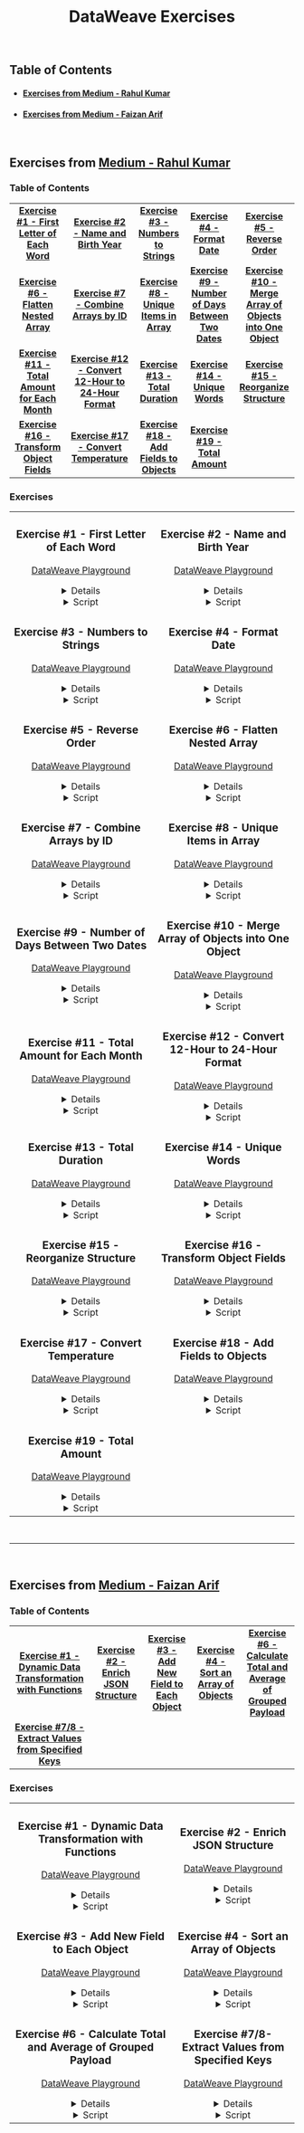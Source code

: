 <div align="center">

# DataWeave Exercises

</div>

<br>

## Table of Contents

- #### [Exercises from Medium - Rahul Kumar](#exercises-from----medium---rahul-kumar)
- #### [Exercises from Medium - Faizan Arif](#exercises-from----medium---faizan-arif)

<br>

<h2>Exercises from
  <a href="https://medium.com/@rahulkumarofficial/dataweave-practice-made-easy-solved-questions-for-skill-building-7c2aa4c82376">
  Medium - Rahul Kumar</a>
</h2>


### Table of Contents

<table>
  <tbody align="center">
    <tr>
      <td><a href="#exercise-1---first-letter-of-each-word"><b>Exercise #1 - First Letter of Each Word</b></a></td>
      <td><a href="#exercise-2---name-and-birth-year"><b>Exercise #2 - Name and Birth Year</b></a></td>
      <td><a href="#exercise-3---numbers-to-strings"><b>Exercise #3 - Numbers to Strings</b></a></td>
      <td><a href="#exercise-4---format-date"><b>Exercise #4 - Format Date</b></a></td>
      <td><a href="#exercise-5---reverse-order"><b>Exercise #5 - Reverse Order</b></a></td>
    </tr>
    <tr>
      <td><a href="#exercise-6---flatten-nested-array"><b>Exercise #6 - Flatten Nested Array</b></a></td>
      <td><a href="#exercise-7---combine-arrays-by-id"><b>Exercise #7 - Combine Arrays by ID</b></a></td>
      <td><a href="#exercise-8---unique-items-in-array"><b>Exercise #8 - Unique Items in Array</b></a></td>
      <td><a href="#exercise-9---number-of-days-between-two-dates"><b>Exercise #9 - Number of Days Between Two Dates</b></a></td>
      <td><a href="#exercise-10---merge-array-of-objects-into-one-object"><b>Exercise #10 - Merge Array of Objects into One Object</b></a></td>
    </tr>
    <tr>
      <td><a href="#exercise-11---total-amount-for-each-month"><b>Exercise #11 - Total Amount for Each Month</b></a></td>
      <td><a href="#exercise-12---convert-12-hour-to-24-hour-format"><b>Exercise #12 - Convert 12-Hour to 24-Hour Format</b></a></td>
      <td><a href="#exercise-13---total-duration"><b>Exercise #13 - Total Duration</b></a></td>
      <td><a href="#exercise-14---unique-words"><b>Exercise #14 - Unique Words</b></a></td>
      <td><a href="#exercise-15---reorganize-structure"><b>Exercise #15 - Reorganize Structure</b></a></td>
    </tr>
    <tr>
      <td><a href="#exercise-16---transform-object-fields"><b>Exercise #16 - Transform Object Fields</b></a></td>
      <td><a href="#exercise-17---convert-temperature"><b>Exercise #17 - Convert Temperature</b></a></td>
      <td><a href="#exercise-18---add-fields-to-objects"><b>Exercise #18 - Add Fields to Objects</b></a></td>
      <td><a href="#exercise-19---total-amount"><b>Exercise #19 - Total Amount</b></a></td>
    </tr>
  </tbody>
</table>
  

    
<h3>Exercises</h3>

<table>
  <tbody align="center">
    <tr>
    <td>
    
  ### Exercise #1 - First Letter of Each Word
  
  <a href="https://dataweave.mulesoft.com/learn/playground?projectMethod=GHRepo&repo=EduardaSRBastos%2Fdataweave-exercises&path=rahul-kumar-exercises%2Fexercise-1" target="_blank">DataWeave Playground<a>
  
  <details>
    <summary>Input</summary>
  
  ```json
  {
    "fullName": "Nagaraju Kshathriya Raghunathrao"
  }
  ```
  
  </details>
  
  <details>
    <summary>Script</summary>
  
  ```dataweave
  %dw 2.0
  output application/json
  ---
  Initial: payload.fullName splitBy  " " map ($[0]) joinBy ""
  ```
  
  </details>

  </td>
  
 <td>
   
  ### Exercise #2 - Name and Birth Year
  
  <a href="https://dataweave.mulesoft.com/learn/playground?projectMethod=GHRepo&repo=EduardaSRBastos%2Fdataweave-exercises&path=rahul-kumar-exercises%2Fexercise-2">DataWeave Playground<a>
  
  <details>
    <summary>Input</summary>
  
  ```json
  [
    {"name": "John", "age": 25},
    {"name": "Alice", "age": 30},
    {"name": "Bob", "age": 22}
  ]
  ```
  
  </details>
  
  <details>
    <summary>Script</summary>
  
  ```dataweave
  %dw 2.0
  output application/json
  ---
  payload map ((item) -> {
    fullName: item.name,
    birthYear: (now().year - 1) - item.age
  })
  ```
  
  </details>
  
   </tr>
  </td>

  <tr>
   <td>
  
  ### Exercise #3 - Numbers to Strings
  
  <a href="https://dataweave.mulesoft.com/learn/playground?projectMethod=GHRepo&repo=EduardaSRBastos%2Fdataweave-exercises&path=rahul-kumar-exercises%2Fexercise-3">DataWeave Playground<a>
  
  <details>
    <summary>Input</summary>
  
  ```json
  [1, 2, 3, 4, 5]
  ```
  
  </details>
  
  <details>
    <summary>Script</summary>
  
  ```dataweave
  %dw 2.0
  output application/json  
  ---
  "Numbers to Strings": payload map $ as String
  ```
  
  </details>
   
  </td>
  
   <td>
     
  ### Exercise #4 - Format Date
  
  <a href="https://dataweave.mulesoft.com/learn/playground?projectMethod=GHRepo&repo=EduardaSRBastos%2Fdataweave-exercises&path=rahul-kumar-exercises%2Fexercise-4">DataWeave Playground<a>
  
  <details>
    <summary>Input</summary>
  
  ```json
  "2022-01-01"
  ```
  
  </details>
  
  <details>
    <summary>Script</summary>
  
  ```dataweave
  %dw 2.0
  output application/json  
  ---
  "Formatted Date": payload as Date as String {format: "dd-MMM-yyyy"}
  ```
  
  </details>
   
   </tr>
  </td>

  <tr>
   <td>
  
  ### Exercise #5 - Reverse Order
  
  <a href="https://dataweave.mulesoft.com/learn/playground?projectMethod=GHRepo&repo=EduardaSRBastos%2Fdataweave-exercises&path=rahul-kumar-exercises%2Fexercise-5">DataWeave Playground<a>
  
  <details>
    <summary>Input</summary>
  
  ```json
  ["apple", "banana", "orange", "grape"]
  ```
  
  </details>
  
  <details>
    <summary>Script</summary>
  
  ```dataweave
  %dw 2.0
  output application/json  
  ---
  "Reverse Order": (payload orderBy $)[-1 to 0]
  ```
  
  </details>
   
  </td>
  
   <td>
     
  ### Exercise #6 - Flatten Nested Array
  
  <a href="https://dataweave.mulesoft.com/learn/playground?projectMethod=GHRepo&repo=EduardaSRBastos%2Fdataweave-exercises&path=rahul-kumar-exercises%2Fexercise-6">DataWeave Playground<a>
  
  <details>
    <summary>Input</summary>
  
  ```json
  [1, [2, [3, 4], 5], 6]
  ```
  
  </details>
  
  <details>
    <summary>Script</summary>
  
  ```dataweave
  %dw 2.0
  output application/json 
  
  fun flatArray(array) =
    array map ((item) -> 
      if (item is Array)
        flatten(item)
      else
        item) 
    then flatten($)
  ---
  // Same result: flatten(flatten(payload))
  "Flatten Array": flatArray(payload)
  ```
  
  </details>
   
   </tr>
  </td>

  <tr>
   <td>
   
  ### Exercise #7 - Combine Arrays by ID
  
  <a href="https://dataweave.mulesoft.com/learn/playground?projectMethod=GHRepo&repo=EduardaSRBastos%2Fdataweave-exercises&path=rahul-kumar-exercises%2Fexercise-7">DataWeave Playground<a>
  
  <details>
    <summary>Input</summary>
  
  ```json
  {
    "input1": [
      { "id": 1, "name": "Alice" },
      { "id": 2, "name": "Bob" }
    ],
    "input2": [
      { "id": 1, "age": 25 },
      { "id": 2, "age": 30 }
    ]
  }
  ```
  
  </details>
  
  <details>
    <summary>Script</summary>
  
  ```dataweave
  %dw 2.0
  output application/json  
  ---
  payload.input1 map ((input1Item) -> {
    id: input1Item.id,
    name: input1Item.name,
    age: (payload.input2 filter ((input2Item) -> input2Item.id == input1Item.id)).age[0]
  })
  ```
  
  </details>
   
  </td>
  
  <td>
     
  ### Exercise #8 - Unique Items in Array
  
  <a href="https://dataweave.mulesoft.com/learn/playground?projectMethod=GHRepo&repo=EduardaSRBastos%2Fdataweave-exercises&path=rahul-kumar-exercises%2Fexercise-8">DataWeave Playground<a>
  
  <details>
    <summary>Input</summary>
  
  ```json
  ["2021", "1994", "2034", "2032", "2021", "2022", "1995", "2032"]
  ```
  
  </details>
  
  <details>
    <summary>Script</summary>
  
  ```dataweave
  %dw 2.0
  output application/json  
  ---
  "Unique Years": payload distinctBy $
  ```
  
  </details>
   
   </tr>
  </td>

  <tr>
   <td>
  
  ### Exercise #9 - Number of Days Between Two Dates
  
  <a href="https://dataweave.mulesoft.com/learn/playground?projectMethod=GHRepo&repo=EduardaSRBastos%2Fdataweave-exercises&path=rahul-kumar-exercises%2Fexercise-9">DataWeave Playground<a>
  
  <details>
    <summary>Input</summary>
  
  ```json
  {
    "startDate": "2022-01-01",
    "endDate": "2022-01-10"
  }
  ```
  
  </details>
  
  <details>
    <summary>Script</summary>
  
  ```dataweave
  %dw 2.0
  output application/json  
  ---
  Days: daysBetween(payload.startDate, payload.endDate)
  ```
  
  </details>
   
  </td>
  
  <td>
     
  ### Exercise #10 - Merge Array of Objects into One Object
  
  <a href="https://dataweave.mulesoft.com/learn/playground?projectMethod=GHRepo&repo=EduardaSRBastos%2Fdataweave-exercises&path=rahul-kumar-exercises%2Fexercise-10">DataWeave Playground<a>
  
  <details>
    <summary>Input</summary>
  
  ```json
  [
    {"name": "Alice"},
    {"age": 25},
    {"city": "New York"}
  ]
  ```
  
  </details>
  
  <details>
    <summary>Script</summary>
  
  ```dataweave
  %dw 2.0
  output application/json  
  ---
  { (payload) }
  ```
  
  </details>
 
   </tr>
  </td>

  <tr>
   <td>
   
  ### Exercise #11 - Total Amount for Each Month
  
  <a href="https://dataweave.mulesoft.com/learn/playground?projectMethod=GHRepo&repo=EduardaSRBastos%2Fdataweave-exercises&path=rahul-kumar-exercises%2Fexercise-11">DataWeave Playground<a>
  
  <details>
    <summary>Input</summary>
  
  ```json
  [
    {"date": "2022-01-05", "amount": 100},
    {"date": "2022-01-15", "amount": 150},
    {"date": "2022-02-10", "amount": 200},
    {"date": "2022-02-25", "amount": 120}
  ]
  ```
  
  </details>
  
  <details>
    <summary>Script</summary>
  
  ```dataweave
  %dw 2.0
  output application/json  
  ---
  "Total Each Month": payload groupBy ($.date.month as String {format: "00"}) mapObject ((value, key) -> 
    (key): {
      total: sum(value.amount)
    }
  )
  ```
  
  </details>
  
  </td>
  
   <td>
  
  ### Exercise #12 - Convert 12-Hour to 24-Hour Format
  
  <a href="https://dataweave.mulesoft.com/learn/playground?projectMethod=GHRepo&repo=EduardaSRBastos%2Fdataweave-exercises&path=rahul-kumar-exercises%2Fexercise-12">DataWeave Playground<a>
  
  <details>
    <summary>Input</summary>
  
  ```json
  ["02:30 PM", "08:45 AM", "05:15 PM"]
  ```
  
  </details>
  
  <details>
    <summary>Script</summary>
  
  ```dataweave
  %dw 2.0
  output application/json  
  ---
  "12H to 24H": payload map ((item, index) -> item as LocalTime {format: "hh:mm a"} as String {format: "HH:mm"})
  ```
  
  </details>
  
   </tr>
  </td>

  <tr>
   <td>
  
  ### Exercise #13 - Total Duration
  
  <a href="https://dataweave.mulesoft.com/learn/playground?projectMethod=GHRepo&repo=EduardaSRBastos%2Fdataweave-exercises&path=rahul-kumar-exercises%2Fexercise-13">DataWeave Playground<a>
  
  <details>
    <summary>Input</summary>
  
  ```json
  [
    {"title": "Clip1", "duration": "00:30"},
    {"title": "Clip2", "duration": "01:15"},
    {"title": "Clip3", "duration": "00:45"}
  ]
  ```
  
  </details>
  
  <details>
    <summary>Script</summary>
  
  ```dataweave
  %dw 2.0
  output application/json  
  ---
  "Total Duration": sum(payload.duration map ( 
    do {
      var parts = $ splitBy ":"
      ---
      (parts[0] + parts[1] / 60) as Number
  }))
  ```
  
  </details>
  
  </td>
  
   <td>
  
  ### Exercise #14 - Unique Words
  
  <a href="https://dataweave.mulesoft.com/learn/playground?projectMethod=GHRepo&repo=EduardaSRBastos%2Fdataweave-exercises&path=rahul-kumar-exercises%2Fexercise-14">DataWeave Playground<a>
  
  <details>
    <summary>Input</summary>
  
  ```json
  "Even if they are djinns, I will get djinns that can outdjinn them."
  ```
  
  </details>
  
  <details>
    <summary>Script</summary>
  
  ```dataweave
  %dw 2.0
  output application/json  
  ---
  "Unique Words": payload filter $ != "," splitBy  " " distinctBy $
  ```
  
  </details>
  
   </tr>
  </td>

  <tr>
   <td>
   
  ### Exercise #15 - Reorganize Structure
  
  <a href="https://dataweave.mulesoft.com/learn/playground?projectMethod=GHRepo&repo=EduardaSRBastos%2Fdataweave-exercises&path=rahul-kumar-exercises%2Fexercise-15">DataWeave Playground<a>
  
  <details>
    <summary>Input</summary>
  
  ```json
  {
    "books": [
      {
        "title": "The Alchemist",
        "genre": "Fiction",
        "author": {
          "name": "Paulo Coelho",
          "birthYear": 1947
        }
      },
      {
        "title": "Sapiens",
        "genre": "Non-Fiction",
        "author": {
          "name": "Yuval Noah Harari",
          "birthYear": 1976
        }
      },
      {
        "title": "To Kill a Mockingbird",
        "genre": "Fiction",
        "author": {
          "name": "Harper Lee",
          "birthYear": 1926
        }
      },
      {
        "title": "The Lean Startup",
        "genre": "Business",
        "author": {
          "name": "Eric Ries",
          "birthYear": 1978
        }
      },
      {
        "title": "The Great Gatsby",
        "genre": "Fiction",
        "author": {
          "name": "F. Scott Fitzgerald",
          "birthYear": 1896
        }
      }
    ]
  }
  ```
  
  </details>
  
  <details>
    <summary>Script</summary>
  
  ```dataweave
  %dw 2.0
  output application/json  
  ---
  genres: (payload.books groupBy $.genre) pluck ((value, key) -> {
    name: key,
    authors: value.author
  })
  ```
  
  </details>
  
  </td>
  
   <td>
  
  ### Exercise #16 - Transform Object Fields
  
  <a href="https://dataweave.mulesoft.com/learn/playground?projectMethod=GHRepo&repo=EduardaSRBastos%2Fdataweave-exercises&path=rahul-kumar-exercises%2Fexercise-16">DataWeave Playground<a>
  
  <details>
    <summary>Input</summary>
  
  ```json
  {
    "products": [
      {"id": 1, "name": "Laptop", "category": "Electronics", "price": 1200},
      {"id": 2, "name": "Shirt", "category": "Apparel", "price": 25},
      {"id": 3, "name": "Headphones", "category": "Electronics", "price": 100}
    ],
    "discounts": {
      "Electronics": 0.1,
      "Apparel": 0.05
    }
  }
  ```
  
  </details>
  
  <details>
    <summary>Script</summary>
  
  ```dataweave
  %dw 2.0
  output application/json  
  ---
  discountedProducts: payload.products map ((product) -> 
      (product - "price") ++ {
      discountedPrice: product.price - (product.price * payload.discounts[product.category])
      })
  ```
  
  </details>
  
   </tr>
  </td>

  <tr>
   <td>
   
  ### Exercise #17 - Convert Temperature
  
  <a href="https://dataweave.mulesoft.com/learn/playground?projectMethod=GHRepo&repo=EduardaSRBastos%2Fdataweave-exercises&path=rahul-kumar-exercises%2Fexercise-17">DataWeave Playground<a>
  
  <details>
    <summary>Input</summary>
  
  ```json
  {
    "temperaturesInCelsius": [0, 10, 25, 30, -5]
  }
  ```
  
  </details>
  
  <details>
    <summary>Script</summary>
  
  ```dataweave
  %dw 2.0
  output application/json  
  ---
  temperaturesInFahrenheit: payload.temperaturesInCelsius map ($ * 9/5) + 32
  ```
  
  </details>
  
  </td>
  
   <td>
  
  ### Exercise #18 - Add Fields to Objects
  
  <a href="https://dataweave.mulesoft.com/learn/playground?projectMethod=GHRepo&repo=EduardaSRBastos%2Fdataweave-exercises&path=rahul-kumar-exercises%2Fexercise-18">DataWeave Playground<a>
  
  <details>
    <summary>Input</summary>
  
  ```json
  {
    "products": [
      {"id": 1, "name": "Laptop", "price": 1200},
      {"id": 2, "name": "Shirt", "price": 25},
      {"id": 3, "name": "Headphones", "price": 100}
    ],
    "discountLookup": {
      "1": 0.1,
      "2": 0.05
    }
  }
  ```
  
  </details>
  
  <details>
    <summary>Script</summary>
  
  ```dataweave
  %dw 2.0
  output application/json  
  ---
  discountedProducts: payload.products map ($ ++ 
      discounted: $.price - $.price * payload.discountLookup[$.id as String] default $.price
  )
  ```
  
  </details>
  
   </tr>
  </td>

  <tr>
   <td>
   
  ### Exercise #19 - Total Amount
  
  <a href="https://dataweave.mulesoft.com/learn/playground?projectMethod=GHRepo&repo=EduardaSRBastos%2Fdataweave-exercises&path=rahul-kumar-exercises%2Fexercise-19">DataWeave Playground<a>
  
  <details>
    <summary>Input</summary>
  
  ```json
  {
    "orderAmounts": [120, 50, 75, 200, 100]
  }
  ```
  
  </details>
  
  <details>
    <summary>Script</summary>
  
  ```dataweave
  %dw 2.0
  output application/json  
  ---
  totalOrderAmount: sum(payload.orderAmounts)
  ```
  
  </details>

  </td>
  </tr>
  
  </tbody>
</table> 

<br>

---

<br>

<h2>Exercises from
  <a href="https://medium.com/another-integration-blog/deep-dive-into-dataweave-practical-exercises-for-advanced-users-27c1b7a565a7">
  Medium - Faizan Arif</a>
</h2>


### Table of Contents

<table>
  <tbody align="center">
    <tr>
      <td><a href="#exercise-1---dynamic-data-transformation-with-functions"><b>Exercise #1 - Dynamic Data Transformation with Functions</b></a></td>
      <td><a href="#exercise-2---enrich-json-structure"><b>Exercise #2 - Enrich JSON Structure</b></a></td>
      <td><a href="#exercise-3---add-new-field-to-each-object"><b>Exercise #3 - Add New Field to Each Object</b></a></td>
      <td><a href="#exercise-4---sort-an-array-of-objects"><b>Exercise #4 - Sort an Array of Objects</b></a></td>
      <td><a href="#exercise-6---calculate-total-and-average-of-grouped-payload"><b>Exercise #6 - Calculate Total and Average of Grouped Payload</b></a></td>
    </tr>
    <tr>
      <td><a href="#exercise-78--extract-values-from-specified-keys"><b>Exercise #7/8 - Extract Values from Specified Keys</b></a></td>
    </tr>
  </tbody>
</table>


<h3>Exercises</h3>

  <table>
  <tbody align="center">
    <tr>
    <td>
      
  ### Exercise #1 - Dynamic Data Transformation with Functions
  
  <a href="https://dataweave.mulesoft.com/learn/playground?projectMethod=GHRepo&repo=EduardaSRBastos%2Fdataweave-exercises&path=faizan-arif-exercises%2Fexercise-1" target="_blank">DataWeave Playground<a>
  
  <details>
    <summary>Input</summary>
  
  ```json
{
  "data": [
    { "type": "text", "content": "Hello, World!" },
    { "type": "number", "content": 42 },
    { "type": "boolean", "content": true },
    { "type": "array", "content": [1, 2, 3] },
    { "type": "object", "content": { "key": "value" } }
  ]
}
  ```
  
  </details>
  
  <details>
    <summary>Script</summary>
  
  ```dataweave
%dw 2.0
output application/json

fun transformContent(contentType, content) =
  contentType match{
    case "text" ->
      transformedContent: upper(content as String)
    case "number" ->
      transformedContent: content * 2
    case "boolean" ->
      transformedContent: !content
    case "array" ->
      transformedContent: content map ($ ++ 0) as Number
    case "object" ->
      transformedContent: content mapObject { (upper($$)): upper($) }
  }
---
payload.data map ((item) -> 
  (item - "content") ++ (transformContent(item."type", item.content)))
  ```
  
  </details>

  </td>
  
  <td>

  ### Exercise #2 - Enrich JSON Structure
  
  <a href="https://dataweave.mulesoft.com/learn/playground?projectMethod=GHRepo&repo=EduardaSRBastos%2Fdataweave-exercises&path=faizan-arif-exercises%2Fexercise-2" target="_blank">DataWeave Playground<a>
  
  <details>
    <summary>Input</summary>
  
  ```json
{
  "orders": [
    {
      "orderId": "A001",
      "customer": {
        "id": "C001",
        "name": "Amit Bannerjee",
        "address": "123 Main St"
      },
      "items": [
        { "productId": "P001", "quantity": 2 },
        { "productId": "P002", "quantity": 1 }
      ]
    },
    {
      "orderId": "A002",
      "customer": {
        "id": "C002",
        "name": "Kalyan Singh",
        "address": "456 Oak St"
      },
      "items": [
        { "productId": "P001", "quantity": 1 },
        { "productId": "P003", "quantity": 5 }
      ]
    }
  ],
  "products": [
    { "id": "P001", "name": "Widget", "price": 9.99 },
    { "id": "P002", "name": "Gadget", "price": 14.99 },
    { "id": "P003", "name": "Doohickey", "price": 19.99 }
  ]
}
  ```
  
  </details>
  
  <details>
    <summary>Script</summary>
  
  ```dataweave
  %dw 2.0
output application/json  
---
payload.orders map ((order) -> {
  orderId: order.orderId,
  customer: order.customer.name,
  items: order.items map (item) -> 
    item ++ ((payload.products filter ($.id contains item.productId))[0]),
  total: sum(order.items map (item) -> 
    item.quantity * ((payload.products filter ($.id contains item.productId)).price[0]))
})
  ```
  
  </details>
    
  </td>
</tr>

<tr>
  <td>
  
  ### Exercise #3 - Add New Field to Each Object
  
  <a href="https://dataweave.mulesoft.com/learn/playground?projectMethod=GHRepo&repo=EduardaSRBastos%2Fdataweave-exercises&path=faizan-arif-exercises%2Fexercise-3" target="_blank">DataWeave Playground<a>
  
  <details>
    <summary>Input</summary>
  
  ```json
[
  { "name": "John", "department": "Engineering" },
  { "name": "Jane", "department": "Marketing" },
  { "name": "Doe", "department": "HR" }
]
  ```
  
  </details>
  
  <details>
    <summary>Script</summary>
  
  ```dataweave
%dw 2.0
output application/json
---
payload map ( $ ++ ($.department match {
    case "Engineering" -> {status: "Active"}
    case "Marketing" -> {status: "Pending"}
    case "HR" -> {status: "Inactive"}
}))
  ```
  
  </details>

   </td>

   <td>
  
  ### Exercise #4 - Sort an Array of Objects
  
  <a href="https://dataweave.mulesoft.com/learn/playground?projectMethod=GHRepo&repo=EduardaSRBastos%2Fdataweave-exercises&path=faizan-arif-exercises%2Fexercise-4" target="_blank">DataWeave Playground<a>
  
  <details>
    <summary>Input</summary>
  
  ```json
[
  { "task": "Task 1", "priority": "Medium" },
  { "task": "Task 2", "priority": "High" },
  { "task": "Task 3", "priority": "Low" },
  { "task": "Task 4", "priority": "High" },
  { "task": "Task 5", "priority": "Medium" }
]
  ```
  
  </details>
  
  <details>
    <summary>Script</summary>
  
  ```dataweave
%dw 2.0
output application/json

fun priorityLevel(priority) = priority match {
    case "High" -> 1
    case "Medium" -> 2
    case "Low" -> 3
}
---
// Alternative: payload orderBy $.priority[-1 to 0]

payload orderBy priorityLevel($.priority)
  ```
  
  </details>

   </td>

  </tr>

<tr>
  <td>
  
  ### Exercise #6 - Calculate Total and Average of Grouped Payload
  
  <a href="https://dataweave.mulesoft.com/learn/playground?projectMethod=GHRepo&repo=EduardaSRBastos%2Fdataweave-exercises&path=faizan-arif-exercises%2Fexercise-6" target="_blank">DataWeave Playground<a>
  
  <details>
    <summary>Input</summary>
  
  ```json
[
  {
      "product": "Laptop",
      "region": "North",
      "sales": [
          {
              "month": "January",
              "amount": 1200
          },
          {
              "month": "Febraury",
              "amount": 1500
          },
          {
              "month": "March",
              "amount": 1800
          }
      ]
  },
  {
      "product": "smartphone",
      "region": "North",
      "sales": [
          {
              "month": "January",
              "amount": 800
          },
          {
              "month": "Febraury",
              "amount": 1000
          },
          {
              "month": "March",
              "amount": 1200
          }
      ]
  },
  {
      "product": "Laptop",
      "region": "South",
      "sales": [
          {
              "month": "January",
              "amount": 1000
          },
          {
              "month": "Febraury",
              "amount": 1900
          },
          {
              "month": "March",
              "amount": 1500
          }
      ]
  },
  {
      "product": "smartphone",
      "region": "South",
      "sales": [
          {
              "month": "January",
              "amount": 1000
          },
          {
              "month": "Febraury",
              "amount": 1200
          },
          {
              "month": "March",
              "amount": 800
          }
      ]
  }
]
  ```
  
  </details>
  
  <details>
    <summary>Script</summary>
  
  ```dataweave
%dw 2.0
output application/json  
---
payload groupBy $.region pluck {
  region: $$,
  totalsales: sum($.sales map sum($.amount)),
  products: $.product map ((product) -> do {
      var filteredProduct = $ filter ($.product == product)
      ---
        (product): {
          totalsales: (filteredProduct.sales map sum($.amount))[0],
          averagesales: (filteredProduct.sales map round(avg($.amount)))[0]
        }
    }) reduce ((item, acc = {}) -> acc ++ item)
}
  ```
  
  </details>

   </td>

   <td>
  
  ### Exercise #7/8- Extract Values from Specified Keys
  
  <a href="https://dataweave.mulesoft.com/learn/playground?projectMethod=GHRepo&repo=EduardaSRBastos%2Fdataweave-exercises&path=faizan-arif-exercises%2Fexercise-7" target="_blank">DataWeave Playground<a>
  
  <details>
    <summary>Input</summary>
  
  ```json
{
  "name1": "Root",
  "children": [
    {
      "name2": "Child1",
      "children": [
        {
          "name3": "Grandchild1",
          "children": []
        },
        {
          "name4": "Grandchild2",
          "children": [
            {
              "name5": "GreatGrandchild1",
              "children": []
            }
          ]
        }
      ]
    },
    {
      "name6": "Child2",
      "children": []
    }
  ]
}
  ```
  
  </details>
  
  <details>
    <summary>Script</summary>
  
  ```dataweave
%dw 2.0
output application/json  

fun getValues(value) =
  flatten(value match {
    case is String -> []
    case is Array -> value map getValues($)
    case is Object -> value pluck ((value, key) -> 
        if (key startsWith "name")
            value
        else
            getValues(value))
  })
---
flatten(getValues(payload))
  ```
  
  </details>

   </td>

  </tr>
  
  
  </tbody>
</table> 

